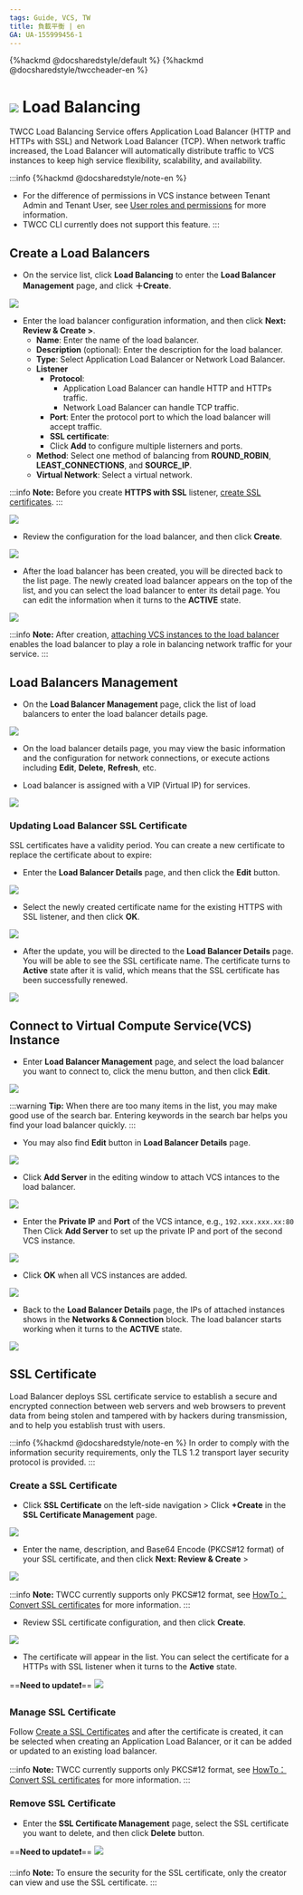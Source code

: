 ```yaml
---
tags: Guide, VCS, TW
title: 負載平衡 | en
GA: UA-155999456-1
---
```



{%hackmd @docsharedstyle/default %}
{%hackmd @docsharedstyle/twccheader-en %}

# ![](https://cos.twcc.ai/SYS-MANUAL/uploads/upload_5eaf2d8a3b112a4b8c49a853eaab60d8.png) Load Balancing

TWCC Load Balancing Service offers Application Load Balancer (HTTP and HTTPs with SSL) and Network Load Balancer (TCP). When network traffic increased, the Load Balancer will automatically distribute traffic to VCS instances to keep high service flexibility, scalability, and availability.


:::info
{%hackmd @docsharedstyle/note-en %}
- For the difference of permissions in VCS instance between Tenant Admin and Tenant User, see [<ins>User roles and permissions</ins>](https://man.twcc.ai/@twccdocs/role-main-en/https%3A%2F%2Fman.twcc.ai%2F%40twccdocs%2Frole-compute-en#虛擬運算服務) for more information.
- TWCC CLI currently does not support this feature.
:::


## Create a Load Balancers

* On the service list, click **Load Balancing** to enter the **Load Balancer Management** page, and click **＋Create**.

![](https://cos.twcc.ai/SYS-MANUAL/uploads/upload_c295ea3083a79e57248132cb5065e00b.png)

* Enter the load balancer configuration information, and then click **Next: Review & Create >**.
    * **Name**: Enter the name of the load balancer.
    * **Description** (optional): Enter the description for the load balancer.
    * **Type**: Select Application Load Balancer or Network Load Balancer.
    * **Listener**
        * **Protocol**:
            * Application Load Balancer can handle HTTP and HTTPs traffic.
            * Network Load Balancer can handle TCP traffic.
        * **Port**: Enter the protocol port to which the load balancer will accept traffic.
        * **SSL certificate**:
        * Click **Add** to configure multiple listerners and ports.
    * **Method**: Select one method of balancing from **ROUND_ROBIN**, **LEAST_CONNECTIONS**, and **SOURCE_IP**.
    * **Virtual Network**: Select a virtual network.

:::info
<i class="fa fa-paperclip fa-20" aria-hidden="true"></i> **Note:** Before you create **HTTPS with SSL** listener, [<ins>create SSL certificates</ins>](#建立-SSL-憑證).
:::

![](https://cos.twcc.ai/SYS-MANUAL/uploads/upload_4541565017552a6bd50bc8ecb6622ec0.png)


* Review the configuration for the load balancer, and then click **Create**.

![](https://cos.twcc.ai/SYS-MANUAL/uploads/upload_60c759e910d3ad26930123d1502be5b3.png)


* After the load balancer has been created, you will be directed back to the list page. The newly created load balancer appears on the top of the list, and you can select the load balancer to enter its detail page. You can edit the information when it turns to the **ACTIVE** state.

![](https://cos.twcc.ai/SYS-MANUAL/uploads/upload_56de63a995f2182bb9a6c98583d25069.png)

:::info
<i class="fa fa-paperclip fa-20" aria-hidden="true"></i> **Note:** After creation, [<ins>attaching VCS instances to the load balancer</ins>](#連結虛擬運算個體) enables the load balancer to play a role in balancing network traffic for your service.
:::


## Load Balancers Management

* On the **Load Balancer Management** page, click the list of load balancers to enter the load balancer details page.

![](https://cos.twcc.ai/SYS-MANUAL/uploads/upload_7ca9872f04a126b15a5adb9378c6f7b9.png)


* On the load balancer details page, you may view the basic  information and the configuration for network connections, or execute actions including **Edit**, **Delete**, **Refresh**, etc.

* Load balancer is assigned with a VIP (Virtual IP) for services.

![](https://cos.twcc.ai/SYS-MANUAL/uploads/upload_961fa408788406ca6d286cc10687dcee.png)


### Updating Load Balancer SSL Certificate
SSL certificates have a validity period. You can create a new certificate to replace the certificate about to expire:

* Enter the **Load Balancer Details** page, and then click the **Edit** button.

![](https://cos.twcc.ai/SYS-MANUAL/uploads/upload_5ab8aeef44cbeeb8d6ad4727fae2f6fe.png)


* Select the newly created certificate name for the existing HTTPS with SSL listener, and then click **OK**.


![](https://cos.twcc.ai/SYS-MANUAL/uploads/upload_c9b1bc7ab92f0c4a685a66afae087905.png)

* After the update, you will be directed to the **Load Balancer Details** page. You will be able to see the SSL certificate name. The certificate turns to **Active** state after it is valid, which means that the SSL certificate has been successfully renewed.

![](https://cos.twcc.ai/SYS-MANUAL/uploads/upload_d6437988b429ae87a60da18ef33641c9.png)



## Connect to Virtual Compute Service(VCS) Instance

* Enter **Load Balancer Management** page, and select the load balancer you want to connect to, click the <i class="fa fa-ellipsis-v fa-20" aria-hidden="true"></i> menu button, and then click **Edit**.

![](https://cos.twcc.ai/SYS-MANUAL/uploads/upload_ebe1dc0e89cea882ca6b55978a1ae896.png)

:::warning
<i class="fa fa-lightbulb-o fa-20" aria-hidden="true"></i> **Tip:** When there are too many items in the list, you may make good use of the search bar. Entering keywords in the search bar helps you find your load balancer quickly.
:::

* You may also find **Edit** button in **Load Balancer Details** page.

![](https://cos.twcc.ai/SYS-MANUAL/uploads/upload_d1c8b85ab42f67b30b1e9a4474eacb73.png)

* Click **Add Server** in the editing window to attach VCS intances to the load balancer.


![](https://cos.twcc.ai/SYS-MANUAL/uploads/upload_2f080c14faa757a34c4dbc625f94b59b.png)


* Enter the **Private IP** and **Port** of the VCS intance, e.g., `192.xxx.xxx.xx:80` Then Click **Add Server** to set up the private IP and port of the second VCS instance.


![](https://cos.twcc.ai/SYS-MANUAL/uploads/upload_d82c498ad137428a0d68afcda38f3028.png)


* Click **OK** when all VCS instances are added.


![](https://cos.twcc.ai/SYS-MANUAL/uploads/upload_19f48ccf5820c6ca0843df3620162277.png)


* Back to the **Load Balancer Details** page, the IPs of attached instances shows in the **Networks & Connection** block. The load balancer starts working when it turns to the **ACTIVE** state.

![](https://cos.twcc.ai/SYS-MANUAL/uploads/upload_3ebbfbd379f6bec7ff4b04fdbfe65228.png)



## SSL Certificate


Load Balancer deploys SSL certificate service to establish a secure and encrypted connection between web servers and web browsers to prevent data from being stolen and tampered with by hackers during transmission, and to help you establish trust with users.

:::info
{%hackmd @docsharedstyle/note-en %}
In order to comply with the information security requirements, only the TLS 1.2 transport layer security protocol is provided.
:::

### Create a  SSL Certificate

* Click **SSL Certificate** on the left-side navigation > Click **+Create** in the **SSL Certificate Management** page.

![](https://cos.twcc.ai/SYS-MANUAL/uploads/upload_cead669e176864f360ca52ee8b8b009c.png)

* Enter the name, description, and Base64 Encode (PKCS#12 format) of your SSL certificate, and then click **Next: Review & Create** >


![](https://cos.twcc.ai/SYS-MANUAL/uploads/upload_efe577b9eebbb33d3fb36fde5dd1890e.png)


:::info
<i class="fa fa-paperclip fa-20" aria-hidden="true"></i> **Note:** TWCC currently supports only PKCS#12 format, see [<ins>HowTo：Convert SSL certificates</ins>](https://man.twcc.ai/@twccdocs/howo-lb-convert-cert-en) for more information.
:::

* Review SSL certificate configuration, and then click **Create**.

![](https://cos.twcc.ai/SYS-MANUAL/uploads/upload_26803d2b57bb256c6946827e9f129c21.png)

* The certificate will appear in the list. You can select the certificate for a HTTPs with SSL listener when it turns to the **Active** state.

==**Need to update:exclamation:**==
![](https://cos.twcc.ai/SYS-MANUAL/uploads/upload_3f77e7e47a585410d2df100933954846.png)




### Manage SSL Certificate

Follow [Create a SSL Certificates](#Create-a-SSL-Certificate) and after the certificate is created, it can be selected when creating an Application Load Balancer, or it can be added or updated to an existing load balancer.

:::info
<i class="fa fa-paperclip fa-20" aria-hidden="true"></i> **Note:** TWCC currently supports only PKCS#12 format, see [<ins>HowTo：Convert SSL certificates</ins>](https://man.twcc.ai/@twccdocs/howo-lb-convert-cert-en) for more information.
:::


### Remove SSL Certificate

* Enter the **SSL Certificate Management** page, select the SSL certificate you want to delete, and then click  **Delete** button.


==**Need to update:exclamation:**==
![](https://cos.twcc.ai/SYS-MANUAL/uploads/upload_2fbf0b28ee7acdc4ac63c10fffe58438.png)



:::info
<i class="fa fa-paperclip fa-20" aria-hidden="true"></i> **Note:** To ensure the security for the SSL certificate, only the creator can view and use the SSL certificate.
:::
